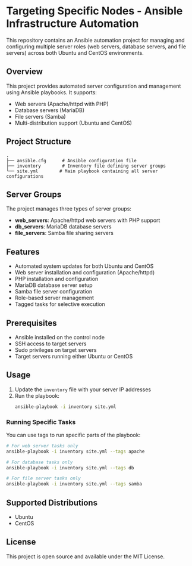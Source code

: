# Targeting Specific Nodes - Ansible Infrastructure Automation

This repository contains an Ansible automation project for managing and configuring multiple server roles (web servers, database servers, and file servers) across both Ubuntu and CentOS environments.

## Overview

This project provides automated server configuration and management using Ansible playbooks. It supports:
- Web servers (Apache/httpd with PHP)
- Database servers (MariaDB)
- File servers (Samba)
- Multi-distribution support (Ubuntu and CentOS)

## Project Structure

```
.
├── ansible.cfg      # Ansible configuration file
├── inventory        # Inventory file defining server groups
└── site.yml        # Main playbook containing all server configurations
```

## Server Groups

The project manages three types of server groups:
- **web_servers**: Apache/httpd web servers with PHP support
- **db_servers**: MariaDB database servers
- **file_servers**: Samba file sharing servers

## Features

- Automated system updates for both Ubuntu and CentOS
- Web server installation and configuration (Apache/httpd)
- PHP installation and configuration
- MariaDB database server setup
- Samba file server configuration
- Role-based server management
- Tagged tasks for selective execution

## Prerequisites

- Ansible installed on the control node
- SSH access to target servers
- Sudo privileges on target servers
- Target servers running either Ubuntu or CentOS

## Usage

1. Update the `inventory` file with your server IP addresses
2. Run the playbook:
   ```bash
   ansible-playbook -i inventory site.yml
   ```

### Running Specific Tasks

You can use tags to run specific parts of the playbook:
```bash
# For web server tasks only
ansible-playbook -i inventory site.yml --tags apache

# For database tasks only
ansible-playbook -i inventory site.yml --tags db

# For file server tasks only
ansible-playbook -i inventory site.yml --tags samba
```

## Supported Distributions

- Ubuntu
- CentOS

## License

This project is open source and available under the MIT License.
